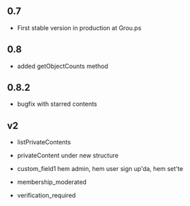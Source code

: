 ## 0.7
* First stable version in production at Grou.ps

## 0.8
* added getObjectCounts method

## 0.8.2
* bugfix with starred contents


## v2

* listPrivateContents
* privateContent under new structure

* custom_field1 hem admin, hem user sign up'da, hem set'te

* membership_moderated

* verification_required
